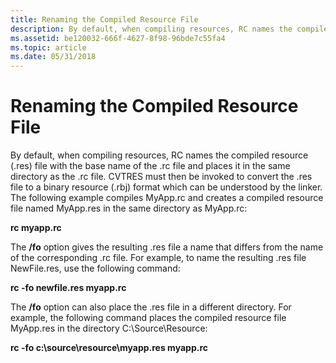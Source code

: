 ```yaml
---
title: Renaming the Compiled Resource File
description: By default, when compiling resources, RC names the compiled resource (.res) file with the base name of the .rc file and places it in the same directory as the .rc file.
ms.assetid: be120032-666f-4627-8f98-96bde7c55fa4
ms.topic: article
ms.date: 05/31/2018
---
```


# Renaming the Compiled Resource File

By default, when compiling resources, RC names the compiled resource (.res) file with the base name of the .rc file and places it in the same directory as the .rc file. CVTRES must then be invoked to convert the .res file to a binary resource (.rbj) format which can be understood by the linker. The following example compiles MyApp.rc and creates a compiled resource file named MyApp.res in the same directory as MyApp.rc:

**rc myapp.rc**

The **/fo** option gives the resulting .res file a name that differs from the name of the corresponding .rc file. For example, to name the resulting .res file NewFile.res, use the following command:

**rc -fo newfile.res myapp.rc**

The **/fo** option can also place the .res file in a different directory. For example, the following command places the compiled resource file MyApp.res in the directory C:\\Source\\Resource:

**rc -fo c:\\source\\resource\\myapp.res myapp.rc**

 

 




